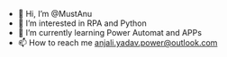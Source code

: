 - 👋 Hi, I’m @MustAnu
- 👀 I’m interested in RPA and Python
- 🌱 I’m currently learning Power Automat and APPs
- 📫 How to reach me anjali.yadav.power@outlook.com

<!---
MustAnu/MustAnu is a ✨ special ✨ repository because its `README.md` (this file) appears on your GitHub profile.
You can click the Preview link to take a look at your changes.
--->
